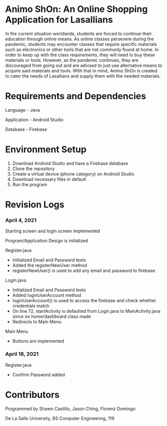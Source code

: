 # Animo ShOn: An Online Shopping Application for Lasallians
In the current situation worldwide, students are forced to continue their education through online means. As online classes persevere during the pandemic, students may encounter  classes that require specific materials such as electronics or other tools that are not commonly found at home. In order to keep up with the class requirements, they will need to buy these materials or tools. However, as the pandemic continues, they are discouraged from going out and are advised to just use alternative means to acquire said materials and tools. With that in mind, Animo ShOn is created to cater the needs of Lasallians and supply them with the needed materials.

# Requirements and Dependencies
Language - Java

Application - Android Studio

Database - Firebase

# Environment Setup
1. Download Android Studio and have a Firebase database
2. Clone the repository
3. Create a virtual device (phone category) on Android Studio
4. Download necessary files in default
5. Run the program

# Revision Logs
### April 4, 2021 
Starting screen and login screen implemented 

Program/Application Design is initialized

Register.java
- Initialized Email and Password texts
- Added the registerNewUser method
- registerNewUser() is used to add any email and password to firebase

Login.java
- Initialized Email and Password texts
- Added loginUserAccount method
- loginUserAccount() is used to access the firebase and check whether credentials match
- On line 72, startActivity is defaulted from Login.java to MainActivity.java since no home/dashboard class made
- Redirects to Main Menu

Main Menu
- Buttons are implemented

### April 18, 2021
Register.java
- Confirm Password added

# Contributors
Programmed by Shawn Castillo, Jason Ching, Florenz Domingo

De La Salle University, BS Computer Engineering, 119
